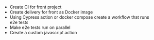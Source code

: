* Create CI for front project
* Create delivery for front as Docker image 
* Using Cypress action or docker compose create a workflow that runs e2e tests
* Make e2e tests run on parallel
* Create a custom javascript action

